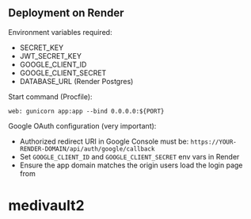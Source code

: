 ## Deployment on Render

Environment variables required:

- SECRET_KEY
- JWT_SECRET_KEY
- GOOGLE_CLIENT_ID
- GOOGLE_CLIENT_SECRET
- DATABASE_URL (Render Postgres)

Start command (Procfile):

```
web: gunicorn app:app --bind 0.0.0.0:${PORT}
```

Google OAuth configuration (very important):

- Authorized redirect URI in Google Console must be: `https://YOUR-RENDER-DOMAIN/api/auth/google/callback`
- Set `GOOGLE_CLIENT_ID` and `GOOGLE_CLIENT_SECRET` env vars in Render
- Ensure the app domain matches the origin users load the login page from

# medivault2